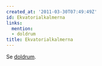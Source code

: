 ```yaml
---
created_at: '2011-03-30T07:49:49Z'
id: Ekvatorialkalmerna
links:
  mention:
  - doldrum
title: Ekvatorialkalmerna
---
```


Se [doldrum].

  [doldrum]: doldrum